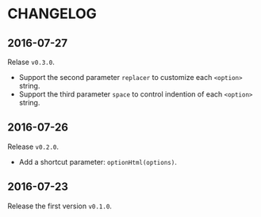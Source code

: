 CHANGELOG
=========

## 2016-07-27

Relase `v0.3.0`.

- Support the second parameter `replacer` to customize each `<option>` string.
- Support the third parameter `space` to control indention of each `<option>` string.

## 2016-07-26

Release `v0.2.0`.

- Add a shortcut parameter: `optionHtml(options)`.

## 2016-07-23

Release the first version `v0.1.0`.
